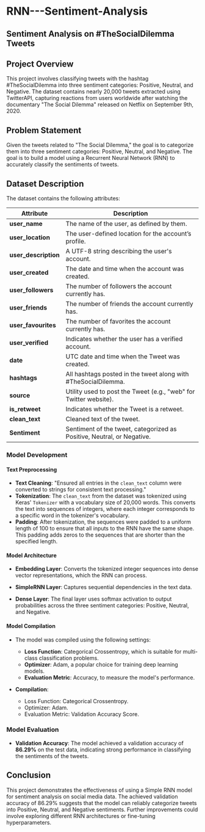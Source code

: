 # RNN---Sentiment-Analysis

## Sentiment Analysis on #TheSocialDilemma Tweets

## Project Overview
This project involves classifying tweets with the hashtag #TheSocialDilemma into three sentiment categories: Positive, Neutral, and Negative. The dataset contains nearly 20,000 tweets extracted using TwitterAPI, capturing reactions from users worldwide after watching the documentary "The Social Dilemma" released on Netflix on September 9th, 2020.

## Problem Statement
Given the tweets related to "The Social Dilemma," the goal is to categorize them into three sentiment categories: Positive, Neutral, and Negative. The goal is to build a model using a Recurrent Neural Network (RNN) to accurately classify the sentiments of tweets.

## Dataset Description
The dataset contains the following attributes:

| **Attribute**       | **Description**                                                |
|---------------------|----------------------------------------------------------------|
| **user_name**       | The name of the user, as defined by them.                      |
| **user_location**   | The user-defined location for the account’s profile.           |
| **user_description**| A UTF-8 string describing the user's account.                  |
| **user_created**    | The date and time when the account was created.                |
| **user_followers**  | The number of followers the account currently has.             |
| **user_friends**    | The number of friends the account currently has.               |
| **user_favourites** | The number of favorites the account currently has.             |
| **user_verified**   | Indicates whether the user has a verified account.             |
| **date**            | UTC date and time when the Tweet was created.                  |
| **hashtags**        | All hashtags posted in the tweet along with #TheSocialDilemma. |
| **source**          | Utility used to post the Tweet (e.g., "web" for Twitter website).|
| **is_retweet**      | Indicates whether the Tweet is a retweet.                      |
| **clean_text**      | Cleaned text of the tweet.                                     |
| **Sentiment**       | Sentiment of the tweet, categorized as Positive, Neutral, or Negative. |


### Model Development

#### Text Preprocessing
- **Text Cleaning**: "Ensured all entries in the `clean_text` column were converted to strings for consistent text processing."
- **Tokenization**: The `clean_text` from the dataset was tokenized using Keras' `Tokenizer` with a vocabulary size of 20,000 words. This converts the text into sequences of integers, where each integer corresponds to a specific word in the tokenizer's vocabulary.
- **Padding**: After tokenization, the sequences were padded to a uniform length of 100 to ensure that all inputs to the RNN have the same shape. This padding adds zeros to the sequences that are shorter than the specified length.
  

#### Model Architecture
- **Embedding Layer**: Converts the tokenized integer sequences into dense vector representations, which the RNN can process.

- **SimpleRNN Layer**: Captures sequential dependencies in the text data.

- **Dense Layer**: The final layer uses softmax activation to output probabilities across the three sentiment categories: Positive, Neutral, and Negative.

#### Model Compilation
- The model was compiled using the following settings:
  - **Loss Function**: Categorical Crossentropy, which is suitable for multi-class classification problems.
  - **Optimizer**: Adam, a popular choice for training deep learning models.
  - **Evaluation Metric**: Accuracy, to measure the model's performance.

- **Compilation**: 
  - Loss Function: Categorical Crossentropy.
  - Optimizer: Adam.
  - Evaluation Metric: Validation Accuracy Score.
  
  

### Model Evaluation
- **Validation Accuracy**: The model achieved a validation accuracy of **86.29%** on the test data, indicating strong performance in classifying the sentiments of the tweets.

## Conclusion
This project demonstrates the effectiveness of using a Simple RNN model for sentiment analysis on social media data. The achieved validation accuracy of 86.29% suggests that the model can reliably categorize tweets into Positive, Neutral, and Negative sentiments. Further improvements could involve exploring different RNN architectures or fine-tuning hyperparameters.

